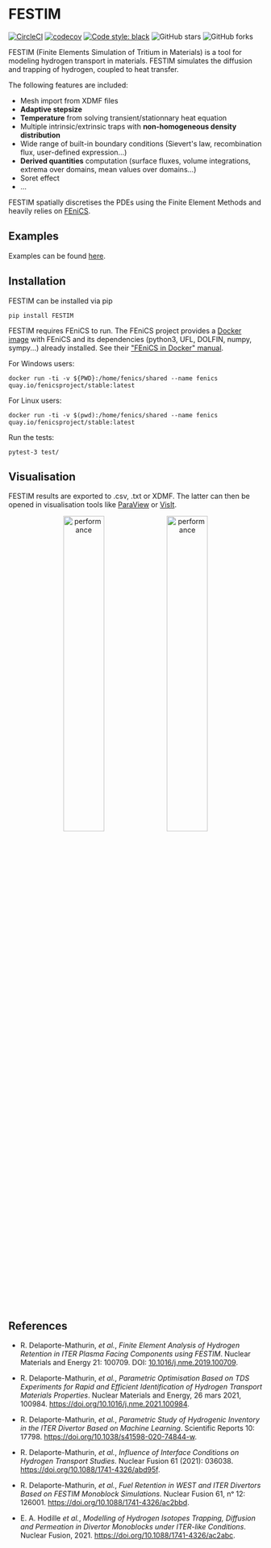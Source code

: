 # FESTIM

[![CircleCI](https://circleci.com/gh/RemDelaporteMathurin/FESTIM.svg?style=svg&circle-token=ecc5a4a8c75955af6c238d255465bc04dfaaaf8e)](https://circleci.com/gh/RemDelaporteMathurin/FESTIM)
[![codecov](https://codecov.io/gh/RemDelaporteMathurin/FESTIM/branch/master/graph/badge.svg?token=AK3A9CV2D3)](https://codecov.io/gh/RemDelaporteMathurin/FESTIM)
[![Code style: black](https://img.shields.io/badge/code%20style-black-000000.svg?style=flat-square)](https://github.com/psf/black)
![GitHub stars](https://img.shields.io/github/stars/RemDelaporteMathurin/FESTIM.svg?logo=github&label=Stars&logoColor=white)
![GitHub forks](https://img.shields.io/github/forks/RemDelaporteMathurin/FESTIM.svg?logo=github&label=Forks&logoColor=white)

FESTIM (Finite Elements Simulation of Tritium in Materials) is a tool for modeling hydrogen transport in materials. 
FESTIM simulates the diffusion and trapping of hydrogen, coupled to heat transfer.


The following features are included:
- Mesh import from XDMF files
- **Adaptive stepsize**
- **Temperature** from solving transient/stationnary heat equation
- Multiple intrinsic/extrinsic traps with **non-homogeneous density distribution**
- Wide range of built-in boundary conditions (Sievert's law, recombination flux, user-defined expression...)
- **Derived quantities** computation (surface fluxes, volume integrations, extrema over domains, mean values over domains...)
- Soret effect
- ...

FESTIM spatially discretises the PDEs using the Finite Element Methods and heavily relies on [FEniCS](https://fenicsproject.org).

## Examples

Examples can be found [here](https://github.com/RemDelaporteMathurin/FESTIM/tree/ready_for_opensource/demos).


## Installation

FESTIM can be installed via pip

    pip install FESTIM

FESTIM requires FEniCS to run.
The FEniCS project provides a [Docker image](https://hub.docker.com/r/fenicsproject/stable/) with FEniCS and its dependencies (python3, UFL, DOLFIN, numpy, sympy...)  already installed. See their ["FEniCS in Docker" manual](https://fenics.readthedocs.io/projects/containers/en/latest/).

For Windows users:

    docker run -ti -v ${PWD}:/home/fenics/shared --name fenics quay.io/fenicsproject/stable:latest

For Linux users:

    docker run -ti -v $(pwd):/home/fenics/shared --name fenics quay.io/fenicsproject/stable:latest

Run the tests:

    pytest-3 test/


## Visualisation
FESTIM results are exported to .csv, .txt or XDMF. The latter can then be opened in visualisation tools like [ParaView](https://www.paraview.org/) or [VisIt](https://wci.llnl.gov/simulation/computer-codes/visit/).
<p align="center">
  <img alt="performance" src="https://user-images.githubusercontent.com/40028739/69346147-9abb6980-0c72-11ea-80e7-9c0a76659268.png" width="40%"> <img alt="performance" src="https://user-images.githubusercontent.com/40028739/69346752-9d6a8e80-0c73-11ea-96c1-27b6104eb9ff.png" width="40%">
</p>

## References
- R. Delaporte-Mathurin, _et al._, _Finite Element Analysis of Hydrogen Retention in ITER Plasma Facing Components using FESTIM_. Nuclear Materials and Energy 21: 100709. DOI: [10.1016/j.nme.2019.100709](https://doi.org/10.1016/j.nme.2019.100709).

- R. Delaporte-Mathurin, _et al._, _Parametric Optimisation Based on TDS Experiments for Rapid and Efficient Identification of Hydrogen Transport Materials Properties_. Nuclear Materials and Energy, 26 mars 2021, 100984. https://doi.org/10.1016/j.nme.2021.100984.

- R. Delaporte-Mathurin, _et al._, _Parametric Study of Hydrogenic Inventory in the ITER Divertor Based on Machine Learning_. Scientific Reports 10: 17798. https://doi.org/10.1038/s41598-020-74844-w.

- R. Delaporte-Mathurin, _et al._, _Influence of Interface Conditions on Hydrogen Transport Studies_. Nuclear Fusion 61 (2021): 036038. https://doi.org/10.1088/1741-4326/abd95f.

- R. Delaporte-Mathurin, _et al._, _Fuel Retention in WEST and ITER Divertors Based on FESTIM Monoblock Simulations_. Nuclear Fusion 61, nᵒ 12: 126001. https://doi.org/10.1088/1741-4326/ac2bbd.

- E. A. Hodille _et al._, _Modelling of Hydrogen Isotopes Trapping, Diffusion and Permeation in Divertor Monoblocks under ITER-like Conditions_. Nuclear Fusion, 2021. https://doi.org/10.1088/1741-4326/ac2abc.

